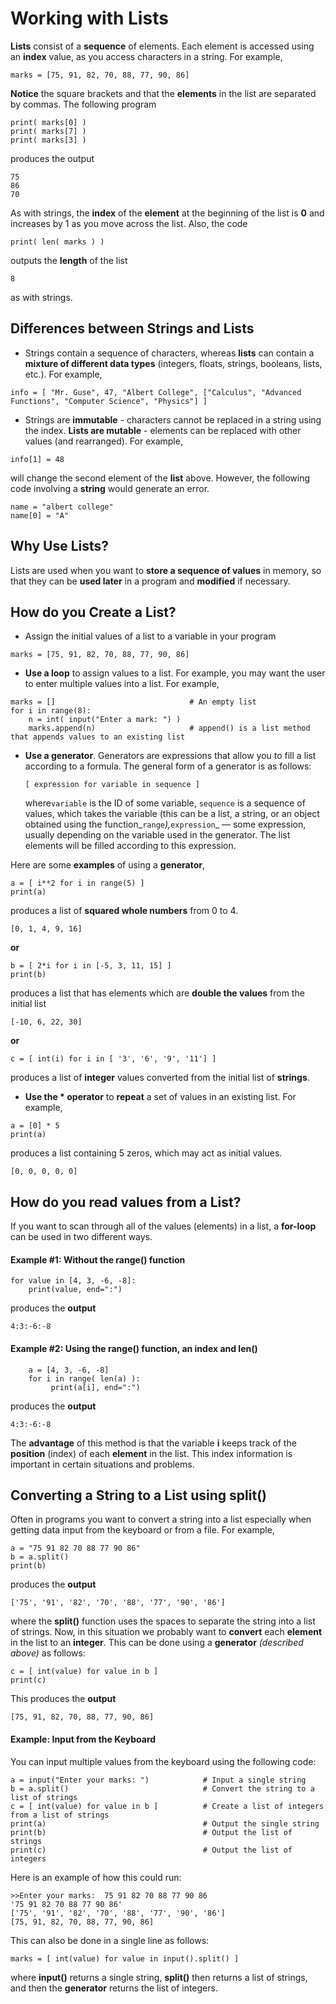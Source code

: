 # Working with Lists

**Lists** consist of a **sequence** of elements. Each element is accessed using an **index** value, as you access characters in a string.  For example,

```python3
marks = [75, 91, 82, 70, 88, 77, 90, 86]
```

**Notice** the square brackets and that the **elements** in the list are separated by commas. The following program

```python3
print( marks[0] )
print( marks[7] )
print( marks[3] )
```

produces the output

```
75
86
70
```

As with strings, the **index** of the **element** at the beginning of the list is **0** and increases by 1 as you move across the list.  Also, the code

```python3
print( len( marks ) )
```

outputs the **length** of the list

```
8
```

as with strings.

## Differences between Strings and Lists

* Strings contain a sequence of characters, whereas **lists** can contain a **mixture of different data types** \(integers, floats, strings, booleans, lists, etc.\).  For example,

```python3
info = [ "Mr. Guse", 47, "Albert College", ["Calculus", "Advanced Functions", "Computer Science", "Physics"] ]
```

* Strings are **immutable** - characters cannot be replaced in a string using the index.  **Lists are mutable** - elements can be replaced with other values \(and rearranged\).  For example,

```python3
info[1] = 48
```

will change the second element of the **list** above.  However, the following code involving a **string** would generate an error.

```python3
name = "albert college"
name[0] = "A"
```

## Why Use Lists?

Lists are used when you want to **store a sequence of values** in memory, so that they can be **used later** in a program and **modified** if necessary.

## How do you Create a List?

* Assign the initial values of a list to a variable in your program

```python3
marks = [75, 91, 82, 70, 88, 77, 90, 86]
```

* **Use a loop** to assign values to a list.  For example, you may want the user to enter multiple values into a list.  For example,

```python3
marks = []                              # An empty list
for i in range(8):
    n = int( input("Enter a mark: ") )
    marks.append(n)                     # append() is a list method that appends values to an existing list
```

* **Use a generator**.  Generators are expressions that allow you to fill a list according to a formula. The general form of a generator is as follows:

  ```
  [ expression for variable in sequence ]
  ```

  where`variable` is the ID of some variable, `sequence` is a sequence of values, which takes the variable \(this can be a list, a string, or an object obtained using the function_`range`_\),_`expression`\_ — some expression, usually depending on the variable used in the generator. The list elements will be filled according to this expression.  

Here are some **examples** of using a **generator**,

```python3
a = [ i**2 for i in range(5) ]
print(a)
```

produces a list of **squared whole numbers** from 0 to 4.

```python3
[0, 1, 4, 9, 16]
```

 **or**

```python3
b = [ 2*i for i in [-5, 3, 11, 15] ]
print(b)
```

 produces a list that has elements which are **double the values** from the initial list

```python3
[-10, 6, 22, 30]
```

 **or**

```python3
c = [ int(i) for i in [ '3', '6', '9', '11'] ]
```

 produces a list of **integer** values converted from the initial list of **strings**.



* **Use the \* operator** to **repeat** a set of values in an existing list.  For example,

```python3
a = [0] * 5
print(a)
```

produces a list containing 5 zeros, which may act as initial values.

```python3
[0, 0, 0, 0, 0]
```

## How do you read values from a List?

If you want to scan through all of the values \(elements\) in a list, a **for-loop** can be used in two different ways.

#### Example \#1:  Without the range\(\) function

```python3
for value in [4, 3, -6, -8]:
    print(value, end=":")
```

 produces the **output**

```python3
4:3:-6:-8
```

#### Example \#2:  Using the range\(\) function, an index and len\(\)

```python3
    a = [4, 3, -6, -8]
    for i in range( len(a) ):
         print(a[i], end=":")
```

 produces the **output**

```python3
4:3:-6:-8
```

The **advantage** of this method is that the variable **i** keeps track of the **position** \(index\) of each **element** in the list.  This index information is important in certain situations and problems.

## Converting a String to a List using split\(\)

Often in programs you want to convert a string into a list especially when getting data input from the keyboard or from a file.  For example,

```python3
a = "75 91 82 70 88 77 90 86"
b = a.split()
print(b)
```

produces the **output**

```python3
['75', '91', '82', '70', '88', '77', '90', '86']
```

where the **split\(\)** function uses the spaces to separate the string into a list of strings.  Now, in this situation we probably want to **convert** each **element** in the list to an **integer**.  This can be done using a **generator** _\(described above\)_ as follows:

```python3
c = [ int(value) for value in b ]
print(c)
```

This produces the **output**

```python3
[75, 91, 82, 70, 88, 77, 90, 86]
```

#### Example: Input from the Keyboard

You can input multiple values from the keyboard using the following code:

```python3
a = input("Enter your marks: ")            # Input a single string
b = a.split()                              # Convert the string to a list of strings
c = [ int(value) for value in b ]          # Create a list of integers from a list of strings
print(a)                                   # Output the single string
print(b)                                   # Output the list of strings
print(c)                                   # Output the list of integers
```

Here is an example of how this could run:

```
>>Enter your marks:  75 91 82 70 88 77 90 86
'75 91 82 70 88 77 90 86'
['75', '91', '82', '70', '88', '77', '90', '86']
[75, 91, 82, 70, 88, 77, 90, 86]
```

This can also be done in a single line as follows:

```python3
marks = [ int(value) for value in input().split() ]
```

where **input\(\)** returns a single string, **split\(\)** then returns a list of strings, and then the **generator** returns the list of integers.

